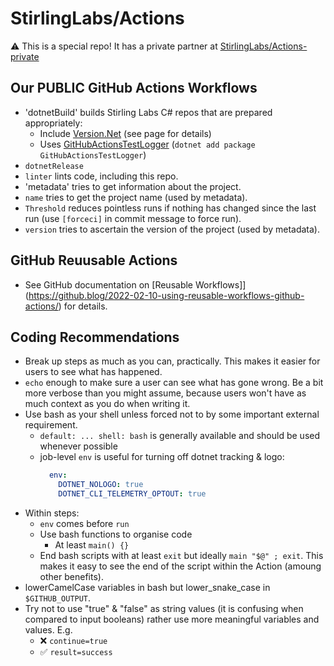 # StirlingLabs/Actions

⚠️ This is a special repo!  It has a private partner at [StirlingLabs/Actions-private](https://github.com/StirlingLabs/Actions-private)


## Our **PUBLIC** GitHub Actions Workflows

- 'dotnetBuild' builds Stirling Labs C# repos that are prepared appropriately:
  - Include [Version.Net](https://github.com/StirlingLabs/Version.Net) (see page for details)
  - Uses [GitHubActionsTestLogger](https://github.com/Tyrrrz/GitHubActionsTestLogger) (`dotnet add package GitHubActionsTestLogger`)
- `dotnetRelease`
- `linter` lints code, including this repo.
- 'metadata' tries to get information about the project.
- `name` tries to get the project name (used by metadata).
- `Threshold` reduces pointless runs if nothing has changed since the last run (use `[forceci]` in commit message to force run).
- `version` tries to ascertain the version of the project (used by metadata).


## GitHub Reuusable Actions

- See GitHub documentation on [Reusable Workflows]](https://github.blog/2022-02-10-using-reusable-workflows-github-actions/) for details.

## Coding Recommendations

- Break up steps as much as you can, practically.  This makes it easier for users to see what has happened.
- `echo` enough to make sure a user can see what has gone wrong.  Be a bit more verbose than you might assume, because users won't have as much context as you do when writing it.
- Use bash as your shell unless forced not to by some important external requirement.
  - `default: ... shell: bash` is generally available and should be used whenever possible 
  - job-level `env` is useful for turning off dotnet tracking & logo:
    ```yaml
      env:
        DOTNET_NOLOGO: true
        DOTNET_CLI_TELEMETRY_OPTOUT: true
    ```
- Within steps:
  - `env` comes before `run`
  - Use bash functions to organise code
    - At least `main() {}`
  - End bash scripts with at least `exit` but ideally `main "$@" ; exit`.  This makes it easy to see the end of the script within the Action (amoung other benefits).
- lowerCamelCase variables in bash but lower_snake_case in `$GITHUB_OUTPUT`.
- Try not to use "true" & "false" as string values (it is confusing when compared to input booleans) rather use more meaningful variables and values.  E.g.
  - ❌ `continue=true`
  - ✅ `result=success`
